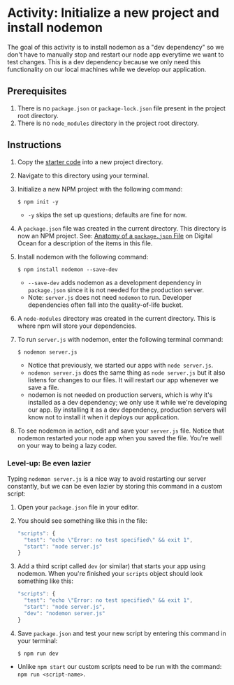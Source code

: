 # Activity: Initialize a new project and install nodemon
The goal of this activity is to install nodemon as a "dev dependency" so we don't have to manually stop and restart our node app everytime we want to test changes. This is a dev dependency because we only need this functionality on our local machines while we develop our application.

## Prerequisites
1. There is no `package.json` or `package-lock.json` file present in the project root directory.
2. There is no `node_modules` directory in the project root directory.

## Instructions
1. Copy the [starter code](starter/server.js) into a new project directory.
2. Navigate to this directory using your terminal.
3. Initialize a new NPM project with the following command:

    ```shell
    $ npm init -y
    ```
    
    - `-y` skips the set up questions; defaults are fine for now.

4. A `package.json` file was created in the current directory. This directory is now an NPM project. See: [Anatomy of a `package.json` File](https://www.digitalocean.com/community/tutorials/nodejs-package-json) on Digital Ocean for a description of the items in this file.
5. Install nodemon with the following command:

    ```shell
    $ npm install nodemon --save-dev
    ```

    - `--save-dev` adds nodemon as a development dependency in `package.json` since it is not needed for the production server.
    - Note: `server.js` does not need `nodemon` to run. Developer dependencies often fall into the quality-of-life bucket.
6. A `node-modules` directory was created in the current directory. This is where npm will store your dependencies.
7. To run `server.js` with nodemon, enter the following terminal command:

    ```shell
    $ nodemon server.js
    ```

    - Notice that previously, we started our apps with `node server.js`. 
    - `nodemon server.js` does the same thing as `node server.js` but it also listens for changes to our files. It will restart our app whenever we save a file.
    - nodemon is not needed on production servers, which is why it's installed as a dev dependency; we only use it while we're developing our app. By installing it as a dev dependency, production servers will know not to install it when it deploys our application.
8. To see nodemon in action, edit and save your `server.js` file. Notice that nodemon restarted your node app when you saved the file. You're well on your way to being a lazy coder.

### Level-up: Be even lazier
Typing `nodemon server.js` is a nice way to avoid restarting our server constantly, but we can be even lazier by storing this command in a custom script:
1. Open your `package.json` file in your editor.
2. You should see something like this in the file:

    ```js
    "scripts": {
      "test": "echo \"Error: no test specified\" && exit 1",
      "start": "node server.js"
    }
    ```

3. Add a third script called `dev` (or similar) that starts your app using nodemon. When you're finished your `scripts` object should look something like this:

    ```js
    "scripts": {
      "test": "echo \"Error: no test specified\" && exit 1",
      "start": "node server.js",
      "dev": "nodemon server.js"
    }
    ```

4. Save `package.json` and test your new script by entering this command in your terminal:

    ```shell
    $ npm run dev
    ```
  
  - Unlike `npm start` our custom scripts need to be run with the command: `npm run <script-name>`.
